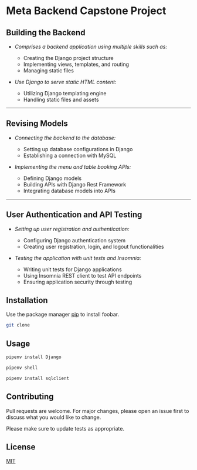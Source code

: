 # Meta Backend Capstone Project

## Building the Backend

- *Comprises a backend application using multiple skills such as:*
  - Creating the Django project structure
  - Implementing views, templates, and routing
  - Managing static files

- *Use Django to serve static HTML content:*
  - Utilizing Django templating engine
  - Handling static files and assets
---

## Revising Models

- *Connecting the backend to the database:*
  - Setting up database configurations in Django
  - Establishing a connection with MySQL

- *Implementing the menu and table booking APIs:*
  - Defining Django models
  - Building APIs with Django Rest Framework
  - Integrating database models into APIs

---

## User Authentication and API Testing

- *Setting up user registration and authentication:*
  - Configuring Django authentication system
  - Creating user registration, login, and logout functionalities

- *Testing the application with unit tests and Insomnia:*
  - Writing unit tests for Django applications
  - Using Insomnia REST client to test API endpoints
  - Ensuring application security through testing

## Installation

Use the package manager [pip](https://pip.pypa.io/en/stable/) to install foobar.

```bash
git clone 

```

## Usage

```python
pipenv install Django

pipenv shell

pipenv install sqlclient
```

## Contributing

Pull requests are welcome. For major changes, please open an issue first
to discuss what you would like to change.

Please make sure to update tests as appropriate.

## License

[MIT](https://choosealicense.com/licenses/mit/)
